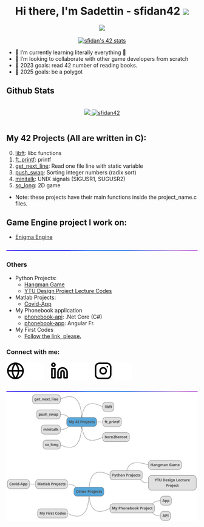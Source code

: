 <h1 align="center"><b>Hi there, I'm Sadettin - sfidan42 </b><img src="https://media.giphy.com/media/hvRJCLFzcasrR4ia7z/giphy.gif" width="35"></h1>

<p align="center">
  <a href="https://github.com/DenverCoder1/readme-typing-svg"><img src="https://readme-typing-svg.herokuapp.com?font=Time+New+Roman&color=black&size=25&center=true&vCenter=true&width=600&height=20&lines=1.Self-taught+Game+Developer,;2.Computer+Sciencer,;3.Electronics+and+Communication+Eng.,;4.Active+Learner/Researcher,;5.Violinist,;6.German-Turkish-English+speaker,;Love+to+learn+new+stuffs..<3"></a>
</p>

<p align="center">
  <a href="https://github.com/JaeSeoKim/badge42"><img src="https://badge42.vercel.app/api/v2/cldosd33000540fmzhlm4gw7b/stats?cursusId=21&coalitionId=45" alt="sfidan's 42 stats" /></a>
</p>

- 🌱 I’m currently learning literally everything 🤣
- 👯 I’m looking to collaborate with other game developers from scratch
- 🥅 2023 goals: read 42 number of reading books.
- 🥅 2025 goals: be a polygot

## <b> Github Stats </b>
<br>
  <div align="center">
    <a href="https://github.com/sfidan42/">
      <img src="https://github-readme-stats.vercel.app/api?username=sfidan42&include_all_commits=true&count_private=true&show_icons=true&line_height=20&title_color=7A7ADB&icon_color=2234AE&text_color=D3D3D3&bg_color=0,000000,130F40" width="450"/>
  <img src="https://github-readme-stats.vercel.app/api/top-langs?username=sfidan42&show_icons=true&locale=en&layout=compact&line_height=20&title_color=7A7ADB&icon_color=2234AE&text_color=D3D3D3&bg_color=0,000000,130F40" width="375"  alt="sfidan42"/>
    </a>
  </div>
 <br>

## My 42 Projects (All are written in C):
0) [libft](https://github.com/sfidan42/42_00_libft): libc functions
1) [ft_printf](https://github.com/sfidan42/42_01_ft_printf): printf
2) [get_next_line](https://github.com/sfidan42/42_02_get_next_line): Read one file line with static variable
3) [push_swap](https://github.com/sfidan42/42_03_push_swap): Sorting integer numbers (radix sort)
4) [minitalk](https://github.com/sfidan42/42_05_minitalk): UNIX signals (SIGUSR1, SUGUSR2)
5) [so_long](https://github.com/sfidan42/42_04_so_long): 2D game 
- Note: these projects have their main functions inside the project_name.c files.
## Game Engine project I work on:
- [Enigma Engine](https://github.com/sfidan42/AEngine)

<img src="https://github.com/AnderMendoza/AnderMendoza/raw/main/assets/line-neon.gif" width="100%" height="2px">

### Others
- Python Projects:
    - [Hangman Game](https://github.com/sfidan42/Hangman-Game)
    - [YTU Design Project Lecture Codes](https://github.com/sfidan42/YTU_ImgProc1)
- Matlab Projects:
    - [Covid-App](https://github.com/sfidan42/Covid-19-Visualizer)
- My Phonebook application
    - [phonebook-api](https://github.com/sfidan42/Phonebook-API): .Net Core (C#)
    - [phonebook-app](https://github.com/sfidan42/Phonebook-APP): Angular Fr.
- My First Codes
     - [Follow the link, please.](https://github.com/sfidan42/codes)

### Connect with me:

[![website](./img/globe-light.svg)](website_link_here!!!!)
[![website](./img/globe-dark.svg)](website_link_here!!!!)
&nbsp;&nbsp;
[![website](./img/linkedin-light.svg)](https://www.linkedin.com/in/sadettin-fidan-2313791a3/)
[![website](./img/linkedin-dark.svg)](https://www.linkedin.com/in/sadettin-fidan-2313791a3/)
&nbsp;&nbsp;
[![website](./img/instagram-light.svg)](https://www.instagram.com/sadettin_00_f/)
[![website](./img/instagram-dark.svg)](https://www.instagram.com/sadettin_00_f/)

<img src="https://github.com/AnderMendoza/AnderMendoza/raw/main/assets/line-neon.gif" width="100%" height="2px">

<img src="https://github.com/sfidan42/sfidan42/blob/master/map.png">
